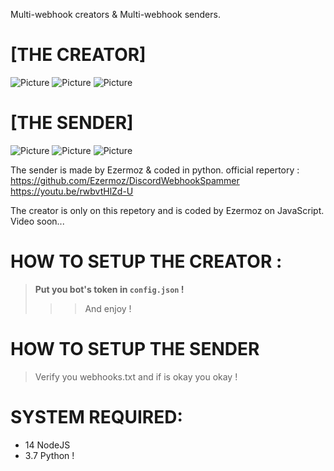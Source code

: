 Multi-webhook creators & Multi-webhook senders.


# [THE CREATOR]
![Picture](https://cdn.discordapp.com/attachments/855422603375149077/913441079775334470/unknown.png)
![Picture](https://cdn.discordapp.com/attachments/855422603375149077/913441220469092352/unknown.png)
![Picture](https://cdn.discordapp.com/attachments/855422603375149077/913441490800349194/unknown.png)


# [THE SENDER]
![Picture](https://cdn.discordapp.com/attachments/855422603375149077/913442340046262342/unknown.png)
![Picture](https://cdn.discordapp.com/attachments/855422603375149077/913442453481214012/unknown.png)
![Picture](https://cdn.discordapp.com/attachments/855422603375149077/913442546259214416/unknown.png)

The sender is made by Ezermoz & coded in python.
official repertory :
https://github.com/Ezermoz/DiscordWebhookSpammer
https://youtu.be/rwbvtHlZd-U

The creator is only on this repetory and is coded by Ezermoz on JavaScript.
Video soon...



# HOW TO SETUP THE CREATOR :
> **Put you bot's token in `config.json` !**
>>> And enjoy  !

# HOW TO SETUP THE SENDER
> Verify you webhooks.txt and if is okay you okay !


# SYSTEM REQUIRED:
+ 14 NodeJS
+ 3.7 Python !
